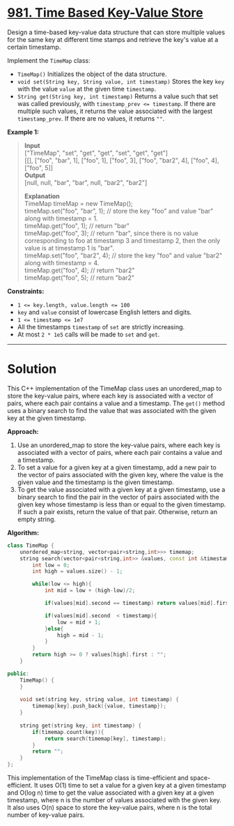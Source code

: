 # [981. Time Based Key-Value Store](https://leetcode.com/problems/time-based-key-value-store/)

Design a time-based key-value data structure that can store multiple values for the same key at different time stamps and retrieve the key's value at a certain timestamp.

Implement the `TimeMap` class:

- `TimeMap()` Initializes the object of the data structure.
- `void set(String key, String value, int timestamp)` Stores the key `key` with the value `value` at the given time `timestamp`.
- `String get(String key, int timestamp)` Returns a value such that set was called previously, with `timestamp_prev <= timestamp`. If there are multiple such values, it returns the value associated with the largest `timestamp_prev`. If there are no values, it returns `""`.
 

**Example 1:**

>**Input**<br>
["TimeMap", "set", "get", "get", "set", "get", "get"]<br>
[[], ["foo", "bar", 1], ["foo", 1], ["foo", 3], ["foo", "bar2", 4], ["foo", 4], ["foo", 5]]<br>
**Output**<br>
[null, null, "bar", "bar", null, "bar2", "bar2"]
>
>**Explanation**<br>
TimeMap timeMap = new TimeMap();<br>
timeMap.set("foo", "bar", 1);  // store the key "foo" and value "bar" along with timestamp = 1.<br>
timeMap.get("foo", 1);         // return "bar"<br>
timeMap.get("foo", 3);         // return "bar", since there is no value corresponding to foo at timestamp 3 and timestamp 2, then the only value is at timestamp 1 is "bar".<br>
timeMap.set("foo", "bar2", 4); // store the key "foo" and value "bar2" along with timestamp = 4.<br>
timeMap.get("foo", 4);         // return "bar2"<br>
timeMap.get("foo", 5);         // return "bar2"
 

**Constraints:**

- `1 <= key.length, value.length <= 100`
- `key` and `value` consist of lowercase English letters and digits.
- `1 <= timestamp <= 1e7`
- All the timestamps `timestamp` of `set` are strictly increasing.
- At most `2 * 1e5` calls will be made to `set` and `get`.
---
# Solution

This C++ implementation of the TimeMap class uses an unordered_map to store the key-value pairs, where each key is associated with a vector of pairs, where each pair contains a value and a timestamp. The `get()` method uses a binary search to find the value that was associated with the given key at the given timestamp.

**Approach:**

1. Use an unordered_map to store the key-value pairs, where each key is associated with a vector of pairs, where each pair contains a value and a timestamp.
2. To set a value for a given key at a given timestamp, add a new pair to the vector of pairs associated with the given key, where the value is the given value and the timestamp is the given timestamp.
3. To get the value associated with a given key at a given timestamp, use a binary search to find the pair in the vector of pairs associated with the given key whose timestamp is less than or equal to the given timestamp. If such a pair exists, return the value of that pair. Otherwise, return an empty string.

**Algorithm:**

```c++
class TimeMap {
    unordered_map<string, vector<pair<string,int>>> timemap;
    string search(vector<pair<string,int>> &values, const int &timestamp){
        int low = 0;
        int high = values.size() - 1;

        while(low <= high){
            int mid = low + (high-low)/2;

            if(values[mid].second == timestamp) return values[mid].first;

            if(values[mid].second  < timestamp){
                low = mid + 1;
            }else{
                high = mid - 1;
            }
        }
        return high >= 0 ? values[high].first : "";
    }

public:
    TimeMap() {
    }
    
    void set(string key, string value, int timestamp) {
        timemap[key].push_back({value, timestamp});
    }
    
    string get(string key, int timestamp) {
        if(timemap.count(key)){
            return search(timemap[key], timestamp);
        }
        return "";
    }
};
```

This implementation of the TimeMap class is time-efficient and space-efficient. It uses O(1) time to set a value for a given key at a given timestamp and O(log n) time to get the value associated with a given key at a given timestamp, where n is the number of values associated with the given key. It also uses O(n) space to store the key-value pairs, where n is the total number of key-value pairs.